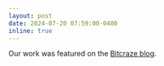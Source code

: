 ```yaml
---
layout: post
date: 2024-07-20 07:59:00-0400
inline: true
---
```


Our work was featured on the [Bitcraze blog](https://www.bitcraze.io/2024/07/bringing-model-predictive-control-to-the-crazyflie-with-tinympc/).
